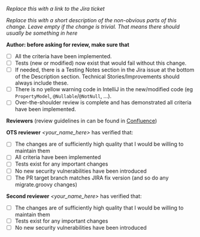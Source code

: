 *Replace this with a link to the Jira ticket*

*Replace this with a short description of the non-obvious parts of this change. Leave empty if the change is trivial. 
That means there should usually be something in here*

**Author: before asking for review, make sure that**
- [ ] All the criteria have been implemented.
- [ ] Tests (new or modified) now exist that would fail without this change.
- [ ] If needed, there is a Testing Notes section in the Jira issue at the bottom of the Description section. Technical Stories/Improvements should always include these.
- [ ] There is no yellow warning code in IntelliJ in the new/modified code (eg `PropertyModel`, `@Nullable`/`@NotNull`, ...).
- [ ] Over-the-shoulder review is complete and has demonstrated all criteria have been implemented.

**Reviewers** (review guidelines in  can be found in [Confluence](https://unimarket.atlassian.net/wiki/spaces/DEV/pages/307429377/Code+Reviews))

**OTS reviewer** *<your_name_here>* has verified that:
- [ ] The changes are of sufficiently high quality that I would be willing to maintain them
- [ ] All criteria have been implemented
- [ ] Tests exist for any important changes
- [ ] No new security vulnerabilities have been introduced
- [ ] The PR target branch matches JIRA fix version (and so do any migrate.groovy changes)

**Second reviewer** *<your_name_here>* has verified that: 
- [ ] The changes are of sufficiently high quality that I would be willing to maintain them
- [ ] Tests exist for any important changes
- [ ] No new security vulnerabilities have been introduced
